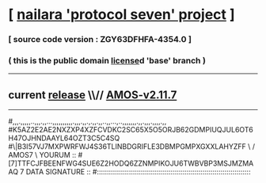
# [ [nailara 'protocol seven' project](http://nailara.network/) ]

### [ source code version : ZGY63DFHFA-4354.0 ]

### ( this is the public domain [license](../license)d 'base' branch )
---
## current [release](https://github.com/nailara-technologies/protocol-7/releases) \\\\// [AMOS-v2.11.7](https://github.com/nailara-technologies/protocol-7/releases/tag/AMOS-v2.11.7)
---

#,,,.,,,,,..,,,.,,...,,,,,,,,,,.,,,.,,.,.,,.,,..,,...,..,,,,,,,.,,.,,,.,,,,.,,
#K5AZ2E2AE2NXZXP4XZFCVDKC2SC65X5O5ORJB62GDMPIUQJUL6OT6H47OJHNDAAYL64OZT3C5C4SQ
#\\\|B3I57VJ7MXPWRFWJ4S36TLINBDGRIFLE3DBMPGMPXGXXLAHYZFF \ / AMOS7 \ YOURUM ::
#\[7]TTFCJFBEENFWG4SUE6Z2HODQ6ZZNMPIKOJU6TWBVBP3MSJMZMAAQ 7  DATA SIGNATURE ::
#:::::::::::::::::::::::::::::::::::::::::::::::::::::::::::::::::::::::::::::
